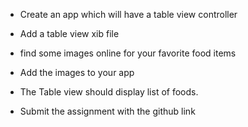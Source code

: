 - Create an app which will have a table view controller

- Add a table view xib file

- find some images online for your favorite food items

- Add the images to your app

- The Table view should display list of foods. 

- Submit the assignment with the github link 